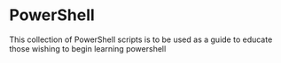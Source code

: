 # PowerShell
This collection of PowerShell scripts is to be used as a guide to educate those wishing to begin learning powershell

